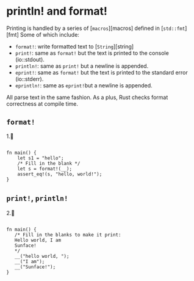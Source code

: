 # println! and format!

Printing is handled by a series of [`macros`][macros] defined in [`std::fmt`][fmt]
Some of which include:

- `format!`: write formatted text to [`String`][string]
- `print!`: same as `format!` but the text is printed to the console (io::stdout).
- `println!`: same as `print!` but a newline is appended.
- `eprint!`: same as `format!` but the text is printed to the standard error (io::stderr).
- `eprintln!`: same as `eprint!`but a newline is appended.

All parse text in the same fashion. As a plus, Rust checks format correctness at compile time.

## `format!`

1.🌟

```rust,editable

fn main() {
    let s1 = "hello";
    /* Fill in the blank */
    let s = format!(__);
    assert_eq!(s, "hello, world!");
}
```

## `print!`, `println!`

2.🌟

```rust,editable

fn main() {
   /* Fill in the blanks to make it print:
   Hello world, I am
   Sunface!
   */
   __("hello world, ");
   __("I am");
   __("Sunface!");
}
```
